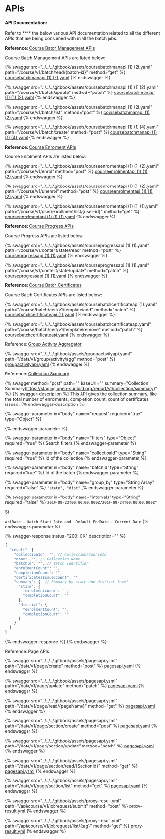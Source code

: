 # APIs

#### API Documentation:

Refer to \*\*\*\* the below various API documentation related to all the different APIs that are being consumed with in all the batch jobs.

**Reference:** [Course Batch Management APIs](http://docs.sunbird.org/latest/apis/coursebatchmanapi/)

Course Batch Management APIs are listed below:

{% swagger src="../../../.gitbook/assets/coursebatchmanapi (1) (2).yaml" path="/course/v1/batch/read/{batch-id}" method="get" %}
[coursebatchmanapi (1) (2).yaml](<../../../.gitbook/assets/coursebatchmanapi (1) (2).yaml>)
{% endswagger %}

{% swagger src="../../../.gitbook/assets/coursebatchmanapi (1) (1) (2).yaml" path="/course/v1/batch/update" method="patch" %}
[coursebatchmanapi (1) (1) (2).yaml](<../../../.gitbook/assets/coursebatchmanapi (1) (1) (2).yaml>)
{% endswagger %}

{% swagger src="../../../.gitbook/assets/coursebatchmanapi (1) (2).yaml" path="/course/v1/batch/list" method="post" %}
[coursebatchmanapi (1) (2).yaml](<../../../.gitbook/assets/coursebatchmanapi (1) (2).yaml>)
{% endswagger %}

{% swagger src="../../../.gitbook/assets/coursebatchmanapi (1) (1) (4).yaml" path="/course/v1/batch/create" method="post" %}
[coursebatchmanapi (1) (1) (4).yaml](<../../../.gitbook/assets/coursebatchmanapi (1) (1) (4).yaml>)
{% endswagger %}

**Reference:** [Course Enrolment APIs](http://docs.sunbird.org/latest/apis/courseenrolmentapi/)

Course Enrolment APIs are listed below:

{% swagger src="../../../.gitbook/assets/courseenrolmentapi (1) (1) (2).yaml" path="/course/v1/enrol" method="post" %}
[courseenrolmentapi (1) (1) (2).yaml](<../../../.gitbook/assets/courseenrolmentapi (1) (1) (2).yaml>)
{% endswagger %}

{% swagger src="../../../.gitbook/assets/courseenrolmentapi (1) (1) (2).yaml" path="/course/v1/unenrol" method="post" %}
[courseenrolmentapi (1) (1) (2).yaml](<../../../.gitbook/assets/courseenrolmentapi (1) (1) (2).yaml>)
{% endswagger %}

{% swagger src="../../../.gitbook/assets/courseenrolmentapi (1) (1) (1).yaml" path="/course/v1/user/enrollment/list/{user-id}" method="get" %}
[courseenrolmentapi (1) (1) (1).yaml](<../../../.gitbook/assets/courseenrolmentapi (1) (1) (1).yaml>)
{% endswagger %}

**Reference:** [Course Progress APIs](http://docs.sunbird.org/latest/apis/courseprogressapi/)

Course Progress APIs are listed below:

{% swagger src="../../../.gitbook/assets/courseprogressapi (1) (1).yaml" path="/course/v1/content/state/read" method="post" %}
[courseprogressapi (1) (1).yaml](<../../../.gitbook/assets/courseprogressapi (1) (1).yaml>)
{% endswagger %}

{% swagger src="../../../.gitbook/assets/courseprogressapi (1) (1).yaml" path="/course/v1/content/state/update" method="patch" %}
[courseprogressapi (1) (1).yaml](<../../../.gitbook/assets/courseprogressapi (1) (1).yaml>)
{% endswagger %}

**Reference:** [Course Batch Certificates](http://docs.sunbird.org/latest/apis/coursebatchcertificateapi/)

Course Batch Certificates APIs are listed below:

{% swagger src="../../../.gitbook/assets/coursebatchcertificateapi (1).yaml" path="/course/batch/cert/v1/template/add" method="patch" %}
[coursebatchcertificateapi (1).yaml](<../../../.gitbook/assets/coursebatchcertificateapi (1).yaml>)
{% endswagger %}

{% swagger src="../../../.gitbook/assets/coursebatchcertificateapi.yaml" path="/course/batch/cert/v1/template/remove" method="patch" %}
[coursebatchcertificateapi.yaml](../../../.gitbook/assets/coursebatchcertificateapi.yaml)
{% endswagger %}

Reference: [Group Activity Aggregator](http://docs.sunbird.org/latest/apis/groupactivityapi/#tag/Group-Activity-Apis)

{% swagger src="../../../.gitbook/assets/groupactivityapi.yaml" path="/data/v1/group/activity/agg" method="post" %}
[groupactivityapi.yaml](../../../.gitbook/assets/groupactivityapi.yaml)
{% endswagger %}

Reference: [Collection Summary](https://project-sunbird.atlassian.net/wiki/spaces/AN/pages/1121058947/Design+Druid+Proxy+API)

{% swagger method="post" path="" baseUrl="" summary="Collection Summary(https://staging.open-sunbird.org/report/v1/collection/summary)" %}
{% swagger-description %}
This API gives the collection summary, like the total number of enrolments, completion count, count of certificates issued.
{% endswagger-description %}

{% swagger-parameter in="body" name="request" required="true" type="Object" %}

{% endswagger-parameter %}

{% swagger-parameter in="body" name="filters" type="Object" required="true" %}
Search filters
{% endswagger-parameter %}

{% swagger-parameter in="body" name="collectionId" type="String" required="true" %}
Id of the collection
{% endswagger-parameter %}

{% swagger-parameter in="body" name="batchId" type="String" required="true" %}
Id of the batch
{% endswagger-parameter %}

{% swagger-parameter in="body" name="group_by" type="String Array" required="false" %}
`"state", "dist"`
{% endswagger-parameter %}

{% swagger-parameter in="body" name="intervals" type="String" required="false" %}
`2019-09-23T00:00:00.000Z/2019-09-24T00:00:00.000Z"`

 St

`artDate - Batch Start Date and  Default EndDate - Current Date`
{% endswagger-parameter %}

{% swagger-response status="200: OK" description="" %}
```javascript
{
  "result": {
    "collectionId": "", // Collection/CourseId
    "name": "", // Collection Name
    "batchId": "", // Batch Identifier
    "enrolmentCount": "",
    "completionCount": "",
    "certificatesIssuedCount": "",
    "summary": {  // Summary by state and district level
      "state": {
        "enrolmentCount": "",
        "completionCount": ""
      },
      "district": {
        "enrolmentCount": "",
        "completionCount": ""
      }
    }
  }
}
```
{% endswagger-response %}
{% endswagger %}

Reference: [Page APIs](http://docs.sunbird.org/latest/apis/pagesapi/)

{% swagger src="../../../.gitbook/assets/pagesapi.yaml" path="/data/v1/page/create" method="post" %}
[pagesapi.yaml](../../../.gitbook/assets/pagesapi.yaml)
{% endswagger %}

{% swagger src="../../../.gitbook/assets/pagesapi.yaml" path="/data/v1/page/update" method="patch" %}
[pagesapi.yaml](../../../.gitbook/assets/pagesapi.yaml)
{% endswagger %}

{% swagger src="../../../.gitbook/assets/pagesapi.yaml" path="/data/v1/page/read/{pageName}" method="get" %}
[pagesapi.yaml](../../../.gitbook/assets/pagesapi.yaml)
{% endswagger %}

{% swagger src="../../../.gitbook/assets/pagesapi.yaml" path="/data/v1/page/section/create" method="post" %}
[pagesapi.yaml](../../../.gitbook/assets/pagesapi.yaml)
{% endswagger %}

{% swagger src="../../../.gitbook/assets/pagesapi.yaml" path="/data/v1/page/section/update" method="patch" %}
[pagesapi.yaml](../../../.gitbook/assets/pagesapi.yaml)
{% endswagger %}

{% swagger src="../../../.gitbook/assets/pagesapi.yaml" path="/data/v1/page/section/read/{SectionId}" method="get" %}
[pagesapi.yaml](../../../.gitbook/assets/pagesapi.yaml)
{% endswagger %}

{% swagger src="../../../.gitbook/assets/pagesapi.yaml" path="/data/v1/page/section/list" method="get" %}
[pagesapi.yaml](../../../.gitbook/assets/pagesapi.yaml)
{% endswagger %}

{% swagger src="../../../.gitbook/assets/proxy-result.yml" path="/api/course/v1/jobrequest/submit" method="post" %}
[proxy-result.yml](../../../.gitbook/assets/proxy-result.yml)
{% endswagger %}

{% swagger src="../../../.gitbook/assets/proxy-result.yml" path="/api/course/v1/jobrequest/list/{tag}" method="get" %}
[proxy-result.yml](../../../.gitbook/assets/proxy-result.yml)
{% endswagger %}
